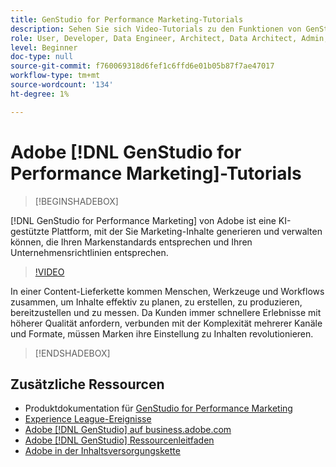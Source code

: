```yaml
---
title: GenStudio for Performance Marketing-Tutorials
description: Sehen Sie sich Video-Tutorials zu den Funktionen von GenStudio for Performance Marketing an. Erfahren Sie, wie Sie schnell On-Marke-Assets erstellen, Varianten generieren und Erlebnisse optimieren können.
role: User, Developer, Data Engineer, Architect, Data Architect, Admin, Leader
level: Beginner
doc-type: null
source-git-commit: f760069318d6fef1c6ffd6e01b05b87f7ae47017
workflow-type: tm+mt
source-wordcount: '134'
ht-degree: 1%

---
```



# Adobe [!DNL GenStudio for Performance Marketing]-Tutorials

>[!BEGINSHADEBOX]

[!DNL GenStudio for Performance Marketing] von Adobe ist eine KI-gestützte Plattform, mit der Sie Marketing-Inhalte generieren und verwalten können, die Ihren Markenstandards entsprechen und Ihren Unternehmensrichtlinien entsprechen.

>[!VIDEO](https://video.tv.adobe.com/v/3424114?quality=12&learn=on)

In einer Content-Lieferkette kommen Menschen, Werkzeuge und Workflows zusammen, um Inhalte effektiv zu planen, zu erstellen, zu produzieren, bereitzustellen und zu messen. Da Kunden immer schnellere Erlebnisse mit höherer Qualität anfordern, verbunden mit der Komplexität mehrerer Kanäle und Formate, müssen Marken ihre Einstellung zu Inhalten revolutionieren.

>[!ENDSHADEBOX]

<!-- <table>
    <tr style="border: 0;">
      <td>
        <a href="https://experienceleague.adobe.com/docs/genstudio-learn/tutorials/workflow-and-planning.html">
        <img alt="Workflow and Planning" src="./../assets/planning-workflow.webp">
        </a>
        <div>
        <a href="https://experienceleague.adobe.com/docs/genstudio-learn/tutorials/workflow-and-planning.html">
        <strong>Workflow and Planning</strong>
        </a>
        </div>
        <p>
        <em>Streamlining and orchestrating work</em>
        <p>
      </td>
      <td>
        <a href="https://experienceleague.adobe.com/docs/genstudio-learn/tutorials/creative-productivity.html">
        <img alt="Creative Productivity" src="./../assets/creative-productivity.png">
        </a>
        <div>
        <a href="https://experienceleague.adobe.com/docs/genstudio-learn/tutorials/creative-productivity.html">
        <strong>Creative Productivity</strong>
        </a>
        </div>
        <p>
        <em>Supercharging creative teams</em>
        <p>
      </td>
    </tr>
    <tr style="border: 0;">
      <td>
        <a href="https://experienceleague.adobe.com/docs/genstudio-learn/tutorials/marketing-agility.html">
        <img alt="Marketing Agility" src="./../assets/marketing-agility.webp">
        </a>
        <div>
        <a href="https://experienceleague.adobe.com/docs/genstudio-learn/tutorials/marketing-agility.html">
        <strong>Marketing Agility</strong>
        </a>
        </div>
        <p>
        <em>Empowering marketers and other teams to get content to  market quickly</em>
        <p>
      </td>
      <td>
        <a href="https://experienceleague.adobe.com/docs/genstudio-learn/tutorials/delivery-and-activation.html">
        <img alt="Delivery and Activation" src="./../assets/content-activation-analytics.webp">
        </a>
        <div>
        <a href="https://experienceleague.adobe.com/docs/genstudio-learn/tutorials/delivery-and-activation.html">
        <strong>Delivery and Activation</strong>
        </a>
        </div>
        <p>
        <em>Enabling delivery and performance</em>
        <p>
      </td>
    </tr>
</table> -->


## Zusätzliche Ressourcen

* Produktdokumentation für [GenStudio for Performance Marketing](https://experienceleague.adobe.com/en/docs/genstudio-for-performance-marketing/user-guide/home)
* [Experience League-Ereignisse](https://experienceleague.adobe.com/events/)
* [Adobe [!DNL GenStudio] auf business.adobe.com](https://business.adobe.com/solutions/adobe-genstudio.html)
* [Adobe [!DNL GenStudio] Ressourcenleitfaden](https://business.adobe.com/resources/sdk/getting-started-with-adobe-genstudio.html)
* [Adobe in der Inhaltsversorgungskette](https://business.adobe.com/resources/webinars/adobe-on-the-content-supply-chain.html)
